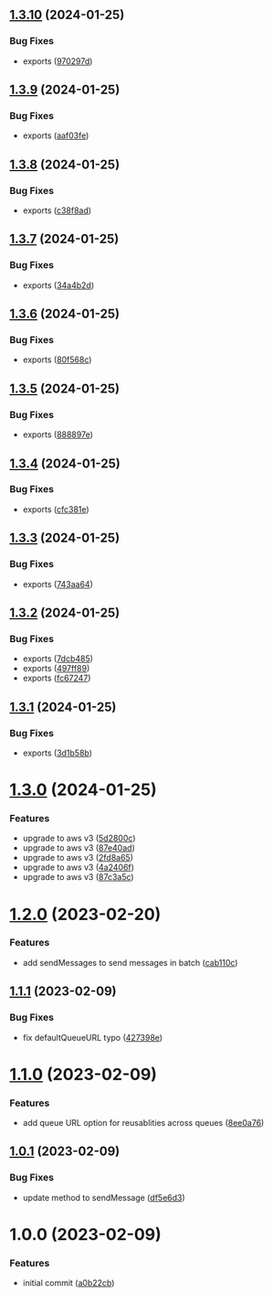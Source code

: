 ## [1.3.10](https://github.com/uzenith360/aws-sqs-send-message/compare/v1.3.9...v1.3.10) (2024-01-25)


### Bug Fixes

* exports ([970297d](https://github.com/uzenith360/aws-sqs-send-message/commit/970297d382d8b518fbcd1a353c596892f3a22b27))

## [1.3.9](https://github.com/uzenith360/aws-sqs-send-message/compare/v1.3.8...v1.3.9) (2024-01-25)


### Bug Fixes

* exports ([aaf03fe](https://github.com/uzenith360/aws-sqs-send-message/commit/aaf03fe57bac2f9eaeb2d98fa6884a0dd831c45e))

## [1.3.8](https://github.com/uzenith360/aws-sqs-send-message/compare/v1.3.7...v1.3.8) (2024-01-25)


### Bug Fixes

* exports ([c38f8ad](https://github.com/uzenith360/aws-sqs-send-message/commit/c38f8adcfa4b0bc9e47bf6776ca3b0d84a3f5e71))

## [1.3.7](https://github.com/uzenith360/aws-sqs-send-message/compare/v1.3.6...v1.3.7) (2024-01-25)


### Bug Fixes

* exports ([34a4b2d](https://github.com/uzenith360/aws-sqs-send-message/commit/34a4b2d6224cbd4e2e2205a2b34041879ee31315))

## [1.3.6](https://github.com/uzenith360/aws-sqs-send-message/compare/v1.3.5...v1.3.6) (2024-01-25)


### Bug Fixes

* exports ([80f568c](https://github.com/uzenith360/aws-sqs-send-message/commit/80f568c31fdad28b36e0422970c7b5bbfcb8c9a7))

## [1.3.5](https://github.com/uzenith360/aws-sqs-send-message/compare/v1.3.4...v1.3.5) (2024-01-25)


### Bug Fixes

* exports ([888897e](https://github.com/uzenith360/aws-sqs-send-message/commit/888897e501a29c0ef59b7ef77cbec76faa480aab))

## [1.3.4](https://github.com/uzenith360/aws-sqs-send-message/compare/v1.3.3...v1.3.4) (2024-01-25)


### Bug Fixes

* exports ([cfc381e](https://github.com/uzenith360/aws-sqs-send-message/commit/cfc381e767e27c4f1f11a04ca7cb0b306c1490a2))

## [1.3.3](https://github.com/uzenith360/aws-sqs-send-message/compare/v1.3.2...v1.3.3) (2024-01-25)


### Bug Fixes

* exports ([743aa64](https://github.com/uzenith360/aws-sqs-send-message/commit/743aa641e552ecd6f22c0cd311276312bf90b9e6))

## [1.3.2](https://github.com/uzenith360/aws-sqs-send-message/compare/v1.3.1...v1.3.2) (2024-01-25)


### Bug Fixes

* exports ([7dcb485](https://github.com/uzenith360/aws-sqs-send-message/commit/7dcb485f1babbdad99224327d1e8789d2309c446))
* exports ([497ff89](https://github.com/uzenith360/aws-sqs-send-message/commit/497ff891c2392bdba7cee867dc3f95e5665fc902))
* exports ([fc67247](https://github.com/uzenith360/aws-sqs-send-message/commit/fc672478a8439ea812351ec5b54cbffa00ec883c))

## [1.3.1](https://github.com/uzenith360/aws-sqs-send-message/compare/v1.3.0...v1.3.1) (2024-01-25)


### Bug Fixes

* exports ([3d1b58b](https://github.com/uzenith360/aws-sqs-send-message/commit/3d1b58becc3dfb6e5597cb080a23013f52eb7832))

# [1.3.0](https://github.com/uzenith360/aws-sqs-send-message/compare/v1.2.0...v1.3.0) (2024-01-25)


### Features

* upgrade to aws v3 ([5d2800c](https://github.com/uzenith360/aws-sqs-send-message/commit/5d2800c65c469b0aa9982dac9af0c62267d9c1f0))
* upgrade to aws v3 ([87e40ad](https://github.com/uzenith360/aws-sqs-send-message/commit/87e40ad8e00d5b83d01dbcd7c3b6b636345be989))
* upgrade to aws v3 ([2fd8a65](https://github.com/uzenith360/aws-sqs-send-message/commit/2fd8a65c58ebd09ae157a993fca50878cc06de29))
* upgrade to aws v3 ([4a2406f](https://github.com/uzenith360/aws-sqs-send-message/commit/4a2406faf811fe19ad5697e55eca1cfb0dae64cf))
* upgrade to aws v3 ([87c3a5c](https://github.com/uzenith360/aws-sqs-send-message/commit/87c3a5c9a0627942efb7d2a12ac222ede8b899e4))

# [1.2.0](https://github.com/uzenith360/aws-sqs-send-message/compare/v1.1.1...v1.2.0) (2023-02-20)


### Features

* add sendMessages to send messages in batch ([cab110c](https://github.com/uzenith360/aws-sqs-send-message/commit/cab110c5260a8faa374b87266774fdc4b8d30e5e))

## [1.1.1](https://github.com/uzenith360/aws-sqs-send-message/compare/v1.1.0...v1.1.1) (2023-02-09)


### Bug Fixes

* fix defaultQueueURL typo ([427398e](https://github.com/uzenith360/aws-sqs-send-message/commit/427398ea75f6f5cf8f6e5278c38a2c96fdc2a9b7))

# [1.1.0](https://github.com/uzenith360/aws-sqs-send-message/compare/v1.0.1...v1.1.0) (2023-02-09)


### Features

* add queue URL option for reusablities across queues ([8ee0a76](https://github.com/uzenith360/aws-sqs-send-message/commit/8ee0a76cbe9545be395b1ab4c6cb52d6a393ea2f))

## [1.0.1](https://github.com/uzenith360/aws-sqs-send-message/compare/v1.0.0...v1.0.1) (2023-02-09)


### Bug Fixes

* update method to sendMessage ([df5e6d3](https://github.com/uzenith360/aws-sqs-send-message/commit/df5e6d396ff059f290b76e49e7a942434eeba2fb))

# 1.0.0 (2023-02-09)


### Features

* initial commit ([a0b22cb](https://github.com/uzenith360/aws-sqs-send-message/commit/a0b22cbd1299daefaad6da511effea301681982b))

